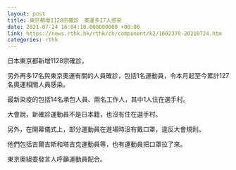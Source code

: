 ```yaml
---
layout: post
title: 東京都增1128宗確診　奧運多17人感染
date: 2021-07-24 16:04:18.000000000 +08:00
link: https://news.rthk.hk/rthk/ch/component/k2/1602379-20210724.htm
categories: rthk
---
```


日本東京都新增1128宗確診。

另外再多17名與東京奧運有關的人員確診，包括1名運動員，令本月起至今累計127名奧運相關人員感染。

最新染疫的包括14名承包人員、兩名工作人，其中1人住在選手村。

大會說，新確診運動員不是日本籍，也沒有住在選手村。

另外，在開幕儀式上，部分運動員在進場時沒有戴口罩，違反大會規則。

他們包括吉爾吉斯和塔吉克運動員等，也有運動員把口罩拉了來。

東京奧組委發言人呼籲運動員配合。
